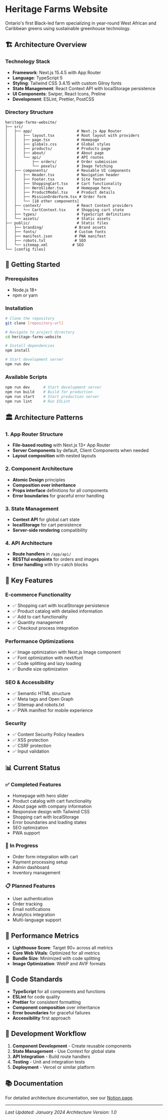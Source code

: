 # Heritage Farms Website

Ontario's first Black-led farm specializing in year-round West African and Caribbean greens using sustainable greenhouse technology.

## 🏗️ Architecture Overview

### Technology Stack
- **Framework**: Next.js 15.4.5 with App Router
- **Language**: TypeScript 5
- **Styling**: Tailwind CSS 3.4.15 with custom Gilroy fonts
- **State Management**: React Context API with localStorage persistence
- **UI Components**: Swiper, React Icons, Preline
- **Development**: ESLint, Prettier, PostCSS

### Directory Structure
```
heritage-farms-website/
├── src/
│   ├── app/                    # Next.js App Router
│   │   ├── layout.tsx          # Root layout with providers
│   │   ├── page.tsx            # Homepage
│   │   ├── globals.css         # Global styles
│   │   ├── products/           # Products page
│   │   ├── about/              # About page
│   │   └── api/                # API routes
│   │       ├── orders/         # Order submission
│   │       └── pexels/         # Image fetching
│   ├── components/             # Reusable UI components
│   │   ├── Header.tsx          # Navigation header
│   │   ├── Footer.tsx          # Site footer
│   │   ├── ShoppingCart.tsx    # Cart functionality
│   │   ├── HeroSlider.tsx      # Homepage hero
│   │   ├── ProductModal.tsx    # Product details
│   │   ├── MissionOrderForm.tsx # Order form
│   │   └── [18 other components]
│   ├── context/                # React Context providers
│   │   └── CartContext.tsx     # Shopping cart state
│   ├── types/                  # TypeScript definitions
│   └── assets/                 # Static assets
├── public/                     # Static files
│   ├── branding/              # Brand assets
│   ├── fonts/                 # Custom fonts
│   ├── manifest.json          # PWA manifest
│   ├── robots.txt             # SEO
│   └── sitemap.xml           # SEO
└── [config files]
```

## 🚀 Getting Started

### Prerequisites
- Node.js 18+ 
- npm or yarn

### Installation
```bash
# Clone the repository
git clone [repository-url]

# Navigate to project directory
cd heritage-farms-website

# Install dependencies
npm install

# Start development server
npm run dev
```

### Available Scripts
```bash
npm run dev      # Start development server
npm run build    # Build for production
npm run start    # Start production server
npm run lint     # Run ESLint
```

## 🏛️ Architecture Patterns

### 1. App Router Structure
- **File-based routing** with Next.js 13+ App Router
- **Server Components** by default, Client Components when needed
- **Layout composition** with nested layouts

### 2. Component Architecture
- **Atomic Design** principles
- **Composition over inheritance**
- **Props interface** definitions for all components
- **Error boundaries** for graceful error handling

### 3. State Management
- **Context API** for global cart state
- **localStorage** for cart persistence
- **Server-side rendering** compatibility

### 4. API Architecture
- **Route handlers** in `/app/api/`
- **RESTful endpoints** for orders and images
- **Error handling** with try-catch blocks

## 🔧 Key Features

### E-commerce Functionality
- ✅ Shopping cart with localStorage persistence
- ✅ Product catalog with detailed information
- ✅ Add to cart functionality
- ✅ Quantity management
- ✅ Checkout process integration

### Performance Optimizations
- ✅ Image optimization with Next.js Image component
- ✅ Font optimization with next/font
- ✅ Code splitting and lazy loading
- ✅ Bundle size optimization

### SEO & Accessibility
- ✅ Semantic HTML structure
- ✅ Meta tags and Open Graph
- ✅ Sitemap and robots.txt
- ✅ PWA manifest for mobile experience

### Security
- ✅ Content Security Policy headers
- ✅ XSS protection
- ✅ CSRF protection
- ✅ Input validation

## 📊 Current Status

### ✅ Completed Features
- Homepage with hero slider
- Product catalog with cart functionality
- About page with company information
- Responsive design with Tailwind CSS
- Shopping cart with localStorage
- Error boundaries and loading states
- SEO optimization
- PWA support

### 🔄 In Progress
- Order form integration with cart
- Payment processing setup
- Admin dashboard
- Inventory management

### 📋 Planned Features
- User authentication
- Order tracking
- Email notifications
- Analytics integration
- Multi-language support

## 🎯 Performance Metrics

- **Lighthouse Score**: Target 90+ across all metrics
- **Core Web Vitals**: Optimized for all metrics
- **Bundle Size**: Minimized with code splitting
- **Image Optimization**: WebP and AVIF formats

## 📝 Code Standards

- **TypeScript** for all components and functions
- **ESLint** for code quality
- **Prettier** for consistent formatting
- **Component composition** over inheritance
- **Error boundaries** for graceful failures
- **Accessibility** first approach

## 🔄 Development Workflow

1. **Component Development** - Create reusable components
2. **State Management** - Use Context for global state
3. **API Integration** - Build route handlers
4. **Testing** - Unit and integration tests
5. **Deployment** - Vercel or similar platform

## 📚 Documentation

For detailed architecture documentation, see our [Notion page](https://www.notion.so/Technology-2450d6d578f3806f86caea6f3d38964e?source=copy_link).

---

*Last Updated: January 2024*
*Architecture Version: 1.0*
